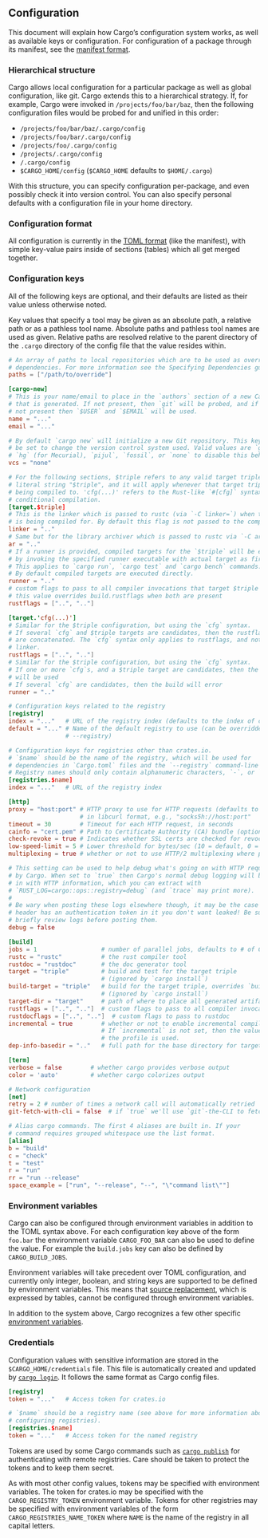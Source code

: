 ## Configuration

This document will explain how Cargo’s configuration system works, as well as
available keys or configuration. For configuration of a package through its
manifest, see the [manifest format](reference/manifest.html).

### Hierarchical structure

Cargo allows local configuration for a particular package as well as global
configuration, like git. Cargo extends this to a hierarchical strategy.
If, for example, Cargo were invoked in `/projects/foo/bar/baz`, then the
following configuration files would be probed for and unified in this order:

* `/projects/foo/bar/baz/.cargo/config`
* `/projects/foo/bar/.cargo/config`
* `/projects/foo/.cargo/config`
* `/projects/.cargo/config`
* `/.cargo/config`
* `$CARGO_HOME/config` (`$CARGO_HOME` defaults to `$HOME/.cargo`)

With this structure, you can specify configuration per-package, and even
possibly check it into version control. You can also specify personal defaults
with a configuration file in your home directory.

### Configuration format

All configuration is currently in the [TOML format][toml] (like the manifest),
with simple key-value pairs inside of sections (tables) which all get merged
together.

[toml]: https://github.com/toml-lang/toml

### Configuration keys

All of the following keys are optional, and their defaults are listed as their
value unless otherwise noted.

Key values that specify a tool may be given as an absolute path, a relative path
or as a pathless tool name. Absolute paths and pathless tool names are used as
given. Relative paths are resolved relative to the parent directory of the
`.cargo` directory of the config file that the value resides within.

```toml
# An array of paths to local repositories which are to be used as overrides for
# dependencies. For more information see the Specifying Dependencies guide.
paths = ["/path/to/override"]

[cargo-new]
# This is your name/email to place in the `authors` section of a new Cargo.toml
# that is generated. If not present, then `git` will be probed, and if that is
# not present then `$USER` and `$EMAIL` will be used.
name = "..."
email = "..."

# By default `cargo new` will initialize a new Git repository. This key can
# be set to change the version control system used. Valid values are `git`,
# `hg` (for Mecurial), `pijul`, `fossil`, or `none` to disable this behavior.
vcs = "none"

# For the following sections, $triple refers to any valid target triple, not the
# literal string "$triple", and it will apply whenever that target triple is
# being compiled to. 'cfg(...)' refers to the Rust-like `#[cfg]` syntax for
# conditional compilation.
[target.$triple]
# This is the linker which is passed to rustc (via `-C linker=`) when the `$triple`
# is being compiled for. By default this flag is not passed to the compiler.
linker = ".."
# Same but for the library archiver which is passed to rustc via `-C ar=`.
ar = ".."
# If a runner is provided, compiled targets for the `$triple` will be executed
# by invoking the specified runner executable with actual target as first argument.
# This applies to `cargo run`, `cargo test` and `cargo bench` commands.
# By default compiled targets are executed directly.
runner = ".."
# custom flags to pass to all compiler invocations that target $triple
# this value overrides build.rustflags when both are present
rustflags = ["..", ".."]

[target.'cfg(...)']
# Similar for the $triple configuration, but using the `cfg` syntax.
# If several `cfg` and $triple targets are candidates, then the rustflags
# are concatenated. The `cfg` syntax only applies to rustflags, and not to
# linker.
rustflags = ["..", ".."]
# Similar for the $triple configuration, but using the `cfg` syntax.
# If one or more `cfg`s, and a $triple target are candidates, then the $triple
# will be used
# If several `cfg` are candidates, then the build will error
runner = ".."

# Configuration keys related to the registry
[registry]
index = "..."   # URL of the registry index (defaults to the index of crates.io)
default = "..." # Name of the default registry to use (can be overridden with
                # --registry)

# Configuration keys for registries other than crates.io.
# `$name` should be the name of the registry, which will be used for
# dependencies in `Cargo.toml` files and the `--registry` command-line flag.
# Registry names should only contain alphanumeric characters, `-`, or `_`.
[registries.$name]
index = "..."   # URL of the registry index

[http]
proxy = "host:port" # HTTP proxy to use for HTTP requests (defaults to none)
                    # in libcurl format, e.g., "socks5h://host:port"
timeout = 30        # Timeout for each HTTP request, in seconds
cainfo = "cert.pem" # Path to Certificate Authority (CA) bundle (optional)
check-revoke = true # Indicates whether SSL certs are checked for revocation
low-speed-limit = 5 # Lower threshold for bytes/sec (10 = default, 0 = disabled)
multiplexing = true # whether or not to use HTTP/2 multiplexing where possible

# This setting can be used to help debug what's going on with HTTP requests made
# by Cargo. When set to `true` then Cargo's normal debug logging will be filled
# in with HTTP information, which you can extract with
# `RUST_LOG=cargo::ops::registry=debug` (and `trace` may print more).
#
# Be wary when posting these logs elsewhere though, it may be the case that a
# header has an authentication token in it you don't want leaked! Be sure to
# briefly review logs before posting them.
debug = false

[build]
jobs = 1                  # number of parallel jobs, defaults to # of CPUs
rustc = "rustc"           # the rust compiler tool
rustdoc = "rustdoc"       # the doc generator tool
target = "triple"         # build and test for the target triple
                          # (ignored by `cargo install`)
build-target = "triple"   # build for the target triple, overrides `build.target`
                          # (ignored by `cargo install`)
target-dir = "target"     # path of where to place all generated artifacts
rustflags = ["..", ".."]  # custom flags to pass to all compiler invocations
rustdocflags = ["..", ".."]  # custom flags to pass to rustdoc
incremental = true        # whether or not to enable incremental compilation
                          # If `incremental` is not set, then the value from
                          # the profile is used.
dep-info-basedir = ".."   # full path for the base directory for targets in depfiles

[term]
verbose = false        # whether cargo provides verbose output
color = 'auto'         # whether cargo colorizes output

# Network configuration
[net]
retry = 2 # number of times a network call will automatically retried
git-fetch-with-cli = false  # if `true` we'll use `git`-the-CLI to fetch git repos

# Alias cargo commands. The first 4 aliases are built in. If your
# command requires grouped whitespace use the list format.
[alias]
b = "build"
c = "check"
t = "test"
r = "run"
rr = "run --release"
space_example = ["run", "--release", "--", "\"command list\""]
```

### Environment variables

Cargo can also be configured through environment variables in addition to the
TOML syntax above. For each configuration key above of the form `foo.bar` the
environment variable `CARGO_FOO_BAR` can also be used to define the value. For
example the `build.jobs` key can also be defined by `CARGO_BUILD_JOBS`.

Environment variables will take precedent over TOML configuration, and currently
only integer, boolean, and string keys are supported to be defined by
environment variables. This means that [source replacement][source], which is expressed by
tables, cannot be configured through environment variables.

In addition to the system above, Cargo recognizes a few other specific
[environment variables][env].

### Credentials

Configuration values with sensitive information are stored in the
`$CARGO_HOME/credentials` file. This file is automatically created and updated
by [`cargo login`]. It follows the same format as Cargo config files.

```toml
[registry]
token = "..."   # Access token for crates.io

# `$name` should be a registry name (see above for more information about
# configuring registries).
[registries.$name]
token = "..."   # Access token for the named registry
```

Tokens are used by some Cargo commands such as [`cargo publish`] for
authenticating with remote registries. Care should be taken to protect the
tokens and to keep them secret.

As with most other config values, tokens may be specified with environment
variables. The token for crates.io may be specified with the
`CARGO_REGISTRY_TOKEN` environment variable. Tokens for other registries may
be specified with environment variables of the form
`CARGO_REGISTRIES_NAME_TOKEN` where `NAME` is the name of the registry in all
capital letters.

[`cargo login`]: commands/cargo-login.html
[`cargo publish`]: commands/cargo-publish.html
[env]: reference/environment-variables.html
[source]: reference/source-replacement.html
